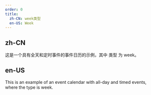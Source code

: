 ```yaml
---
order: 0
title:
  zh-CN: week类型
  en-US: Week
---
```


## zh-CN

这是一个具有全天和定时事件的事件日历的示例，其中 类型 为 week。

## en-US

This is an example of an event calendar with all-day and timed events, where the type is week.